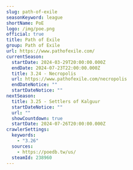 ```yaml
---
slug: path-of-exile
seasonKeyword: league
shortName: PoE
logo: /img/poe.png
official: true
title: Path of Exile
group: Path of Exile
url: https://www.pathofexile.com/
currentSeason:
  startDate: 2024-03-29T20:00:00.000Z
  endDate: 2024-07-23T22:00:00.000Z
  title: 3.24 - Necropolis
  url: https://www.pathofexile.com/necropolis
  endDateNotice: ""
  startDateNotice: ""
nextSeason:
  title: 3.25 - Settlers of Kalguur
  startDateNotice: ""
  url: ""
  showCountdown: true
  startDate: 2024-07-26T20:00:00.000Z
crawlerSettings:
  keywords:
    - "3.26"
  sources:
    - https://poedb.tw/us/
  steamId: 238960
---
```


